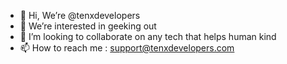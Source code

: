 - 👋 Hi, We’re @tenxdevelopers
- 👀 We’re interested in geeking out
- 💞️ I’m looking to collaborate on any tech that helps human kind
- 📫 How to reach me : support@tenxdevelopers.com

<!---
tenxdevelopers/tenxdevelopers is a ✨ special ✨ repository because its `README.md` (this file) appears on your GitHub profile.
You can click the Preview link to take a look at your changes.
--->
